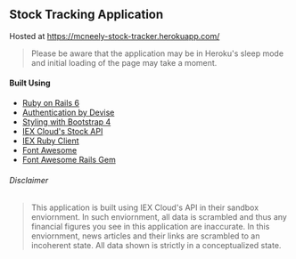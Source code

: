 ## Stock Tracking Application
 
Hosted at https://mcneely-stock-tracker.herokuapp.com/
> Please be aware that the application may be in Heroku's sleep mode and initial loading of the page may take a moment.  


#### Built Using

  * [Ruby on Rails 6](https://rubyonrails.org/ "Ruby on Rail's Homepage")  
  * [Authentication by Devise](https://github.com/heartcombo/devise "Devise Gem Github Page")  
  * [Styling with Bootstrap 4](https://getbootstrap.com/ "Bootstrap's Homepage")  
  * [IEX Cloud's Stock API](https://iexcloud.io/ "IEX Cloud's Homepage")  
  * [IEX Ruby Client](https://github.com/dblock/iex-ruby-client "IEX Ruby Client Gem Github Page")  
  * [Font Awesome](https://fontawesome.com/ "Font Awesome's Homepage")  
  * [Font Awesome Rails Gem](https://github.com/bokmann/font-awesome-rails "Font Awesome Rails Gem Github Page")  
  
  
###### Disclaimer
> This application is built using IEX Cloud's API in their sandbox enviornment. In such enviornment, all data is scrambled and thus any financial figures you see in this application are inaccurate. In this enviornment, news articles and their links are scrambled to an incoherent state. All data shown is strictly in a conceptualized state.
